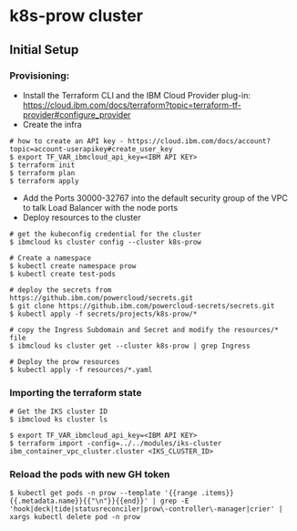 # k8s-prow cluster

## Initial Setup

### Provisioning:
- Install the Terraform CLI and the IBM Cloud Provider plug-in: https://cloud.ibm.com/docs/terraform?topic=terraform-tf-provider#configure_provider
- Create the infra
```shell
# how to create an API key - https://cloud.ibm.com/docs/account?topic=account-userapikey#create_user_key
$ export TF_VAR_ibmcloud_api_key=<IBM API KEY>
$ terraform init
$ terraform plan
$ terraform apply
```
- Add the Ports 30000-32767	into the default security group of the VPC to talk Load Balancer with the node ports 
- Deploy resources to the cluster

```shell script
# get the kubeconfig credential for the cluster
$ ibmcloud ks cluster config --cluster k8s-prow

# Create a namespace
$ kubectl create namespace prow
$ kubectl create test-pods

# deploy the secrets from https://github.ibm.com/powercloud/secrets.git
$ git clone https://github.ibm.com/powercloud-secrets/secrets.git
$ kubectl apply -f secrets/projects/k8s-prow/*

# copy the Ingress Subdomain and Secret and modify the resources/* file
$ ibmcloud ks cluster get --cluster k8s-prow | grep Ingress

# Deploy the prow resources
$ kubectl apply -f resources/*.yaml

```

### Importing the terraform state

```shell script
# Get the IKS cluster ID
$ ibmcloud ks cluster ls

$ export TF_VAR_ibmcloud_api_key=<IBM API KEY>
$ terraform import -config=../../modules/iks-cluster ibm_container_vpc_cluster.cluster <IKS_CLUSTER_ID>

```

### Reload the pods with new GH token

```shell script
$ kubectl get pods -n prow --template '{{range .items}}{{.metadata.name}}{{"\n"}}{{end}}' | grep -E 'hook|deck|tide|statusreconciler|prow\-controller\-manager|crier' | xargs kubectl delete pod -n prow
```